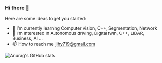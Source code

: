 ### Hi there 👋



Here are some ideas to get you started:

- 🌱 I’m currently learning Computer vision, C++, Segmentation, Network
- 🤔 I’m interested in Autonomous driving, Digital twin, C++, LiDAR, Business, AI ...
- 📫 How to reach me: jihy719@gmail.com




![Anurag's GitHub stats](https://github-readme-stats.vercel.app/api?username=argan719&show_icons=true&theme=prussian) 
<!--![Top Langs](https://github-readme-stats.vercel.app/api/top-langs/?username=argan719&layout=compact&theme=ambient_gradient) -->
<!--[![Solved.ac Profile](http://mazassumnida.wtf/api/generate_badge?boj=argan719)](https://solved.ac/argan719) -->
